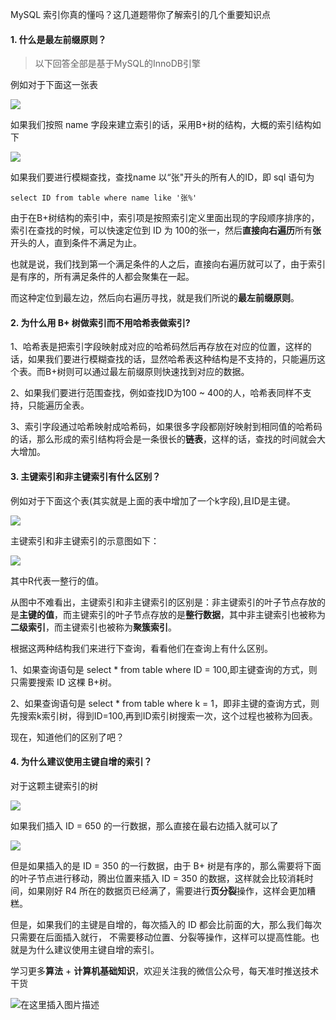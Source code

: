 MySQL 索引你真的懂吗？这几道题带你了解索引的几个重要知识点

#### 1. 什么是最左前缀原则？

> 以下回答全部是基于MySQL的InnoDB引擎

例如对于下面这一张表


![](https://user-gold-cdn.xitu.io/2019/2/13/168e49131416762c?w=358&h=286&f=png&s=14375)

如果我们按照 name 字段来建立索引的话，采用B+树的结构，大概的索引结构如下


![](https://user-gold-cdn.xitu.io/2019/2/13/168e498c9031dfd0?w=501&h=273&f=png&s=14295)

如果我们要进行模糊查找，查找name 以“张"开头的所有人的ID，即 sql 语句为

```
select ID from table where name like '张%'
```

由于在B+树结构的索引中，索引项是按照索引定义里面出现的字段顺序排序的，索引在查找的时候，可以快速定位到 ID 为 100的张一，然后**直接向右遍历**所有**张**开头的人，直到条件不满足为止。

也就是说，我们找到第一个满足条件的人之后，直接向右遍历就可以了，由于索引是有序的，所有满足条件的人都会聚集在一起。

而这种定位到最左边，然后向右遍历寻找，就是我们所说的**最左前缀原则**。

#### 2. 为什么用 B+ 树做索引而不用哈希表做索引?

1、哈希表是把索引字段映射成对应的哈希码然后再存放在对应的位置，这样的话，如果我们要进行模糊查找的话，显然哈希表这种结构是不支持的，只能遍历这个表。而B+树则可以通过最左前缀原则快速找到对应的数据。

2、如果我们要进行范围查找，例如查找ID为100 ~ 400的人，哈希表同样不支持，只能遍历全表。

3、索引字段通过哈希映射成哈希码，如果很多字段都刚好映射到相同值的哈希码的话，那么形成的索引结构将会是一条很长的**链表**，这样的话，查找的时间就会大大增加。

#### 3. 主键索引和非主键索引有什么区别？

例如对于下面这个表(其实就是上面的表中增加了一个k字段),且ID是主键。


![](https://user-gold-cdn.xitu.io/2019/2/13/168e4c132ab5f5fe?w=459&h=435&f=png&s=19461)

主键索引和非主键索引的示意图如下：


![](https://user-gold-cdn.xitu.io/2019/2/13/168e4ce8c5874c85?w=1022&h=373&f=png&s=31736)

其中R代表一整行的值。

从图中不难看出，主键索引和非主键索引的区别是：非主键索引的叶子节点存放的是**主键的值**，而主键索引的叶子节点存放的是**整行数据**，其中非主键索引也被称为**二级索引**，而主键索引也被称为**聚簇索引**。

根据这两种结构我们来进行下查询，看看他们在查询上有什么区别。

1、如果查询语句是 select * from table where ID = 100,即主键查询的方式，则只需要搜索 ID 这棵 B+树。

2、如果查询语句是 select * from table where k = 1，即非主键的查询方式，则先搜索k索引树，得到ID=100,再到ID索引树搜索一次，这个过程也被称为回表。

现在，知道他们的区别了吧？

#### 4. 为什么建议使用主键自增的索引？

对于这颗主键索引的树


![](https://user-gold-cdn.xitu.io/2019/2/13/168e4dc9269f4823?w=544&h=335&f=png&s=18257)

如果我们插入 ID = 650 的一行数据，那么直接在最右边插入就可以了


![](https://user-gold-cdn.xitu.io/2019/2/13/168e4de29fd71de6?w=563&h=364&f=png&s=19774)

但是如果插入的是 ID = 350 的一行数据，由于 B+ 树是有序的，那么需要将下面的叶子节点进行移动，腾出位置来插入 ID = 350 的数据，这样就会比较消耗时间，如果刚好 R4 所在的数据页已经满了，需要进行**页分裂**操作，这样会更加糟糕。

但是，如果我们的主键是自增的，每次插入的 ID 都会比前面的大，那么我们每次只需要在后面插入就行， 不需要移动位置、分裂等操作，这样可以提高性能。也就是为什么建议使用主键自增的索引。

学习更多**算法** + **计算机基础知识**，欢迎关注我的微信公众号，每天准时推送技术干货

![在这里插入图片描述](https://img-blog.csdnimg.cn/20200306223728524.png?x-oss-process=image/watermark,type_ZmFuZ3poZW5naGVpdGk,shadow_10,text_aHR0cHM6Ly9ibG9nLmNzZG4ubmV0L20wXzM3OTA3Nzk3,size_16,color_FFFFFF,t_70)



